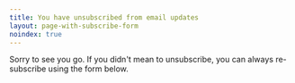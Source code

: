 ```yaml
---
title: You have unsubscribed from email updates
layout: page-with-subscribe-form
noindex: true
---
```


Sorry to see you go. If you didn't mean to unsubscribe, you can always re-subscribe using the form below.

<!-- Don't edit this file in the `/themes/` folder -->
<!-- Instead, copy and paste it it into the root of _your_ `/content/` folder -->
<!-- _Then_ you can edit it -->
<!-- Otherwise it could be overwritten if you pull theme updates -->
<!-- You can (and should) delete this comment in _your_ version of this file ... -->
<!-- ... to avoid future confusion -->
